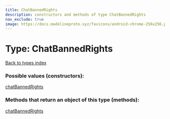 ```yaml
---
title: ChatBannedRights
description: constructors and methods of type ChatBannedRights
nav_exclude: true
image: https://docs.madelineproto.xyz/favicons/android-chrome-256x256.png
---
```

# Type: ChatBannedRights
[Back to types index](index.md)



### Possible values (constructors):

[chatBannedRights](/API_docs/constructors/chatBannedRights.md)  



### Methods that return an object of this type (methods):



[chatBannedRights](/API_docs/constructors/chatBannedRights.md)  

